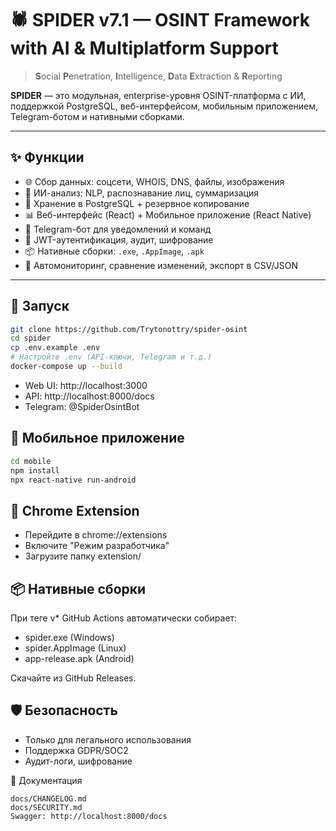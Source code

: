 # 🕷️ SPIDER v7.1 — OSINT Framework with AI & Multiplatform Support

> **S**ocial **P**enetration, **I**ntelligence, **D**ata **E**xtraction & **R**eporting

**SPIDER** — это модульная, enterprise-уровня OSINT-платформа с ИИ, поддержкой PostgreSQL, веб-интерфейсом, мобильным приложением, Telegram-ботом и нативными сборками.

---

## ✨ Функции

- 🌐 Сбор данных: соцсети, WHOIS, DNS, файлы, изображения
- 🤖 ИИ-анализ: NLP, распознавание лиц, суммаризация
- 💾 Хранение в PostgreSQL + резервное копирование
- 📊 Веб-интерфейс (React) + Мобильное приложение (React Native)
- 📱 Telegram-бот для уведомлений и команд
- 🔐 JWT-аутентификация, аудит, шифрование
- 📦 Нативные сборки: `.exe`, `.AppImage`, `.apk`
- 🔄 Автомониторинг, сравнение изменений, экспорт в CSV/JSON

---

## 🚀 Запуск

```bash
git clone https://github.com/Trytonottry/spider-osint
cd spider
cp .env.example .env
# Настройте .env (API-ключи, Telegram и т.д.)
docker-compose up --build
```
- Web UI: http://localhost:3000
- API: http://localhost:8000/docs
- Telegram: @SpiderOsintBot
     
## 📱 Мобильное приложение 
```bash
cd mobile
npm install
npx react-native run-android
```
 
## 🧩 Chrome Extension 

- Перейдите в chrome://extensions
- Включите "Режим разработчика"
- Загрузите папку extension/
     
## 📦 Нативные сборки 

При теге v* GitHub Actions автоматически собирает: 

- spider.exe (Windows)
- spider.AppImage (Linux)
- app-release.apk (Android)
     
Скачайте из GitHub Releases. 
 
## 🛡️ Безопасность 

- Только для легального использования
- Поддержка GDPR/SOC2
- Аудит-логи, шифрование
     
📄 Документация 

    docs/CHANGELOG.md
    docs/SECURITY.md
    Swagger: http://localhost:8000/docs
     
